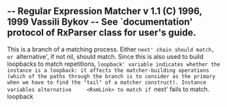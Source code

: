 -- Regular Expression Matcher v 1.1 (C) 1996, 1999 Vassili Bykov
-- See `documentation' protocol of RxParser class for user's guide.
--
This is a branch of a matching process. Either `next' chain should match, or `alternative', if not nil, should match. Since this is also used to build loopbacks to match repetitions, `loopback' variable indicates whether the instance is a loopback: it affects the matcher-building operations (which of the paths through the branch is to consider as the primary when we have to find the "tail" of a matcher construct).
Instance variables
	alternative		<RxmLink> to match if `next' fails to match.
	loopback		<Boolean>